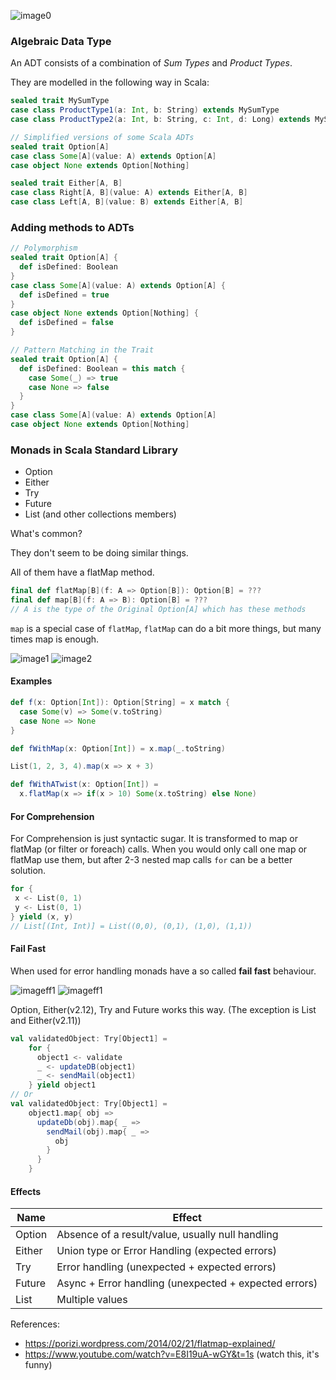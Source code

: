 ![image0](https://image.slidesharecdn.com/monadicjava-forpdf-131109061340-phpapp02/95/monadic-java-4-638.jpg?cb=1455559018)

### Algebraic Data Type

An ADT consists of a combination of _Sum Types_ and _Product Types_.

They are modelled in the following way in Scala:
```scala
sealed trait MySumType
case class ProductType1(a: Int, b: String) extends MySumType
case class ProductType2(a: Int, b: String, c: Int, d: Long) extends MySumType
```

```scala
// Simplified versions of some Scala ADTs
sealed trait Option[A]
case class Some[A](value: A) extends Option[A]
case object None extends Option[Nothing]

sealed trait Either[A, B] 
case class Right[A, B](value: A) extends Either[A, B]
case class Left[A, B](value: B) extends Either[A, B]
```

### Adding methods to ADTs
```scala
// Polymorphism 
sealed trait Option[A] {
  def isDefined: Boolean
}
case class Some[A](value: A) extends Option[A] {
  def isDefined = true
}
case object None extends Option[Nothing] {
  def isDefined = false
}

// Pattern Matching in the Trait
sealed trait Option[A] {
  def isDefined: Boolean = this match {
    case Some(_) => true
    case None => false
  }
}
case class Some[A](value: A) extends Option[A] 
case object None extends Option[Nothing]
```


### Monads in Scala Standard Library
  * Option
  * Either
  * Try
  * Future
  * List (and other collections members)
 
What's common?

They don't seem to be doing similar things.

All of them have a flatMap method. 

```scala
final def flatMap[B](f: A => Option[B]): Option[B] = ???
final def map[B](f: A => B): Option[B] = ???
// A is the type of the Original Option[A] which has these methods
```

```map``` is a special case of ```flatMap```, 
```flatMap``` can do a bit more things, but many times map is enough.

![image1](https://porizi.files.wordpress.com/2014/02/map.png)
![image2](https://porizi.files.wordpress.com/2014/02/flatmap.png)


#### Examples
```scala
def f(x: Option[Int]): Option[String] = x match {
  case Some(v) => Some(v.toString)
  case None => None
}

def fWithMap(x: Option[Int]) = x.map(_.toString)

List(1, 2, 3, 4).map(x => x + 3)

def fWithATwist(x: Option[Int]) = 
  x.flatMap(x => if(x > 10) Some(x.toString) else None)

```


#### For Comprehension

For Comprehension is just syntactic sugar. It is transformed to map or flatMap (or filter or foreach) calls.
When you would only call one map or flatMap use them, but after 2-3 nested map calls
```for``` can be a better solution.

```scala
for {
 x <- List(0, 1)
 y <- List(0, 1)
} yield (x, y)
// List[(Int, Int)] = List((0,0), (0,1), (1,0), (1,1))
```

#### Fail Fast
When used for error handling monads have a so called __fail fast__ behaviour.

![imageff1](https://image.slidesharecdn.com/railway-oriented-programming-slideshare-140312155941-phpapp01/95/railway-oriented-programming-74-638.jpg?cb=1427456657)
![imageff1](https://image.slidesharecdn.com/railway-oriented-programming-slideshare-140312155941-phpapp01/95/railway-oriented-programming-78-638.jpg?cb=1427456657)

Option, Either(v2.12), Try and Future works this way. (The 
exception is List and Either(v2.11))

```scala
val validatedObject: Try[Object1] = 
    for {
      object1 <- validate
      _ <- updateDB(object1)
      _ <- sendMail(object1)
    } yield object1
// Or
val validatedObject: Try[Object1] = 
    object1.map{ obj =>
      updateDb(obj).map{ _ => 
        sendMail(obj).map{ _ =>
          obj
        }
      }
    }
```


#### Effects
| Name | Effect| 
| ----- | ---- | 
| Option | Absence of a result/value, usually null handling |
| Either | Union type or Error Handling (expected errors) |
| Try | Error handling (unexpected + expected errors) |
| Future | Async + Error handling (unexpected + expected errors)  |
| List | Multiple values |
  

  
  

 References: 
  * https://porizi.wordpress.com/2014/02/21/flatmap-explained/
  * https://www.youtube.com/watch?v=E8I19uA-wGY&t=1s (watch this, it's funny)
